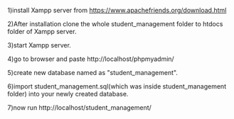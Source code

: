 1)install Xampp server from https://www.apachefriends.org/download.html

2)After installation clone the whole student_management folder to htdocs folder of Xampp server.

3)start Xampp server.

4)go to browser and paste http://localhost/phpmyadmin/

5)create new database named as "student_management".

6)import student_management.sql(which was inside student_management folder) into your newly created database.

7)now run http://localhost/student_management/
